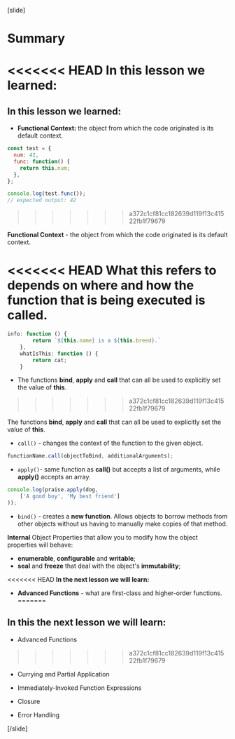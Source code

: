 [slide]
# Summary

<<<<<<< HEAD
**In this lesson we learned:**
=======
## In this lesson we learned:

- **Functional Context:** the object from which the code originated is its default context. 

```js
const test = {
  num: 42,
  func: function() {
    return this.num;
  },
};

console.log(test.func());
// expected output: 42
```
>>>>>>> a372c1cf81cc182639d119f13c41522fb1f79679

**Functional Context** - the object from which the code originated is its default context. 

<<<<<<< HEAD
What **this** refers to depends on **where** and **how** the **function** that is being executed **is called**.
=======
```js
info: function () {
        return `${this.name} is a ${this.breed}.`
    },
    whatIsThis: function () {
        return cat;
    }
```

- The functions **bind**, **apply** and **call** that can all be used to explicitly set the value of **this**.
>>>>>>> a372c1cf81cc182639d119f13c41522fb1f79679

The functions **bind**, **apply** and **call** that can all be used to explicitly set the value of **this**.

 - ``call()`` - changes the context of the function to the given object.

```js
functionName.call(objectToBind, additionalArguments);
```

- ``apply()``- same function as **call()** but accepts a list of arguments, while **apply()** accepts an array.

```js
console.log(praise.apply(dog,
    ['A good boy', 'My best friend']
));
```

- ``bind()`` - creates a **new function**. Allows objects to borrow methods from other objects without us having to manually make copies of that method.

**Internal** Object Properties that allow you to modify how the object properties will behave: 
  - **enumerable**, **configurable** and **writable**;
  - **seal** and **freeze** that deal with the object's **immutability**;


<<<<<<< HEAD
**In the next lesson we will learn:**
- **Advanced Functions** - what are first-class and higher-order functions.
=======
## In this the next lesson we will learn:

- Advanced Functions
>>>>>>> a372c1cf81cc182639d119f13c41522fb1f79679

- Currying and Partial Application

- Immediately-Invoked Function Expressions

- Closure

- Error Handling

[/slide]
